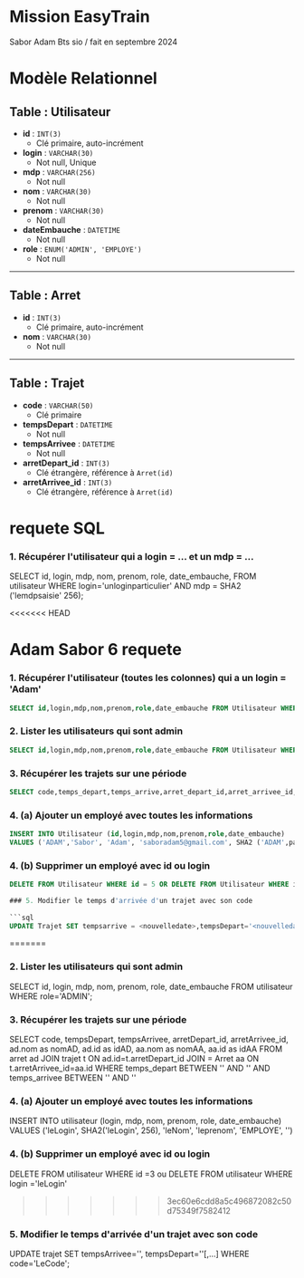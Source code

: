 # Mission EasyTrain
Sabor Adam Bts sio / fait en septembre 2024

# Modèle Relationnel

## Table : Utilisateur
- **id** : `INT(3)`  
  - Clé primaire, auto-incrément
- **login** : `VARCHAR(30)`  
  - Not null, Unique
- **mdp** : `VARCHAR(256)`  
  - Not null
- **nom** : `VARCHAR(30)`  
  - Not null
- **prenom** : `VARCHAR(30)`  
  - Not null
- **dateEmbauche** : `DATETIME`  
  - Not null
- **role** : `ENUM('ADMIN', 'EMPLOYE')`  
  - Not null

---

## Table : Arret
- **id** : `INT(3)`  
  - Clé primaire, auto-incrément
- **nom** : `VARCHAR(30)`  
  - Not null

---

## Table : Trajet
- **code** : `VARCHAR(50)`  
  - Clé primaire
- **tempsDepart** : `DATETIME`  
  - Not null
- **tempsArrivee** : `DATETIME`  
  - Not null
- **arretDepart_id** : `INT(3)`  
  - Clé étrangère, référence à `Arret(id)`
- **arretArrivee_id** : `INT(3)`  
  - Clé étrangère, référence à `Arret(id)`


#  requete SQL
### 1. Récupérer l'utilisateur qui a login = ... et un mdp = ...
 SELECT id, login, mdp, nom, prenom, role, date_embauche,
FROM utilisateur
WHERE login='unloginparticulier'
AND mdp = SHA2 ('lemdpsaisie' 256);

<<<<<<< HEAD
# Adam Sabor 6 requete
### 1. Récupérer l'utilisateur (toutes les colonnes) qui a un login = 'Adam'
```sql
SELECT id,login,mdp,nom,prenom,role,date_embauche FROM Utilisateur WHERE login = 'Adam';
```

### 2. Lister les utilisateurs qui sont admin
```sql
SELECT id,login,mdp,nom,prenom,role,date_embauche FROM Utilisateur WHERE role = 'ADMIN';
```

### 3. Récupérer les trajets sur une période
```sql
SELECT code,temps_depart,temps_arrive,arret_depart_id,arret_arrivee_id, FROM TRAJET WHERE temps_depart BETWEEN <date1> AND <date2> AND temps_arrivee BETWEEN <date1> AND <date2>;
```

### 4. (a) Ajouter un employé avec toutes les informations
```sql
INSERT INTO Utilisateur (id,login,mdp,nom,prenom,role,date_embauche) 
VALUES ('ADAM','Sabor', 'Adam', 'saboradam5@gmail.com', SHA2 ('ADAM',password123,256), '2003-05-05', 'ADMIN',<date>)
```

### 4. (b) Supprimer un employé avec id ou login
```sql
DELETE FROM Utilisateur WHERE id = 5 OR DELETE FROM Utilisateur WHERE iemail = 'login@example.com'

### 5. Modifier le temps d'arrivée d'un trajet avec son code
                                                                
```sql
UPDATE Trajet SET tempsarrive = <nouvelledate>,tempsDepart='<nouvelledate2>'&é"'(....) WHERE id = 3;
```
=======

### 2. Lister les utilisateurs qui sont admin
SELECT id, login, mdp, nom, prenom, role, date_embauche
FROM utilisateur
WHERE role='ADMIN';


### 3. Récupérer les trajets sur une période
SELECT code, tempsDepart, tempsArrivee, arretDepart_id, arretArrivee_id, ad.nom as nomAD, ad.id as idAD,
aa.nom as nomAA, aa.id as idAA
FROM arret ad JOIN trajet t ON ad.id=t.arretDepart_id
               JOIN = Arret aa ON t.arretArrivee_id=aa.id
WHERE temps_depart BETWEEN '<date1>' AND '<date2>'
   AND temps_arrivee BETWEEN '<date1>' AND '<date2>'

### 4. (a) Ajouter un employé avec toutes les informations
INSERT INTO utilisateur (login, mdp, nom, prenom, role, date_embauche)
VALUES ('leLogin', SHA2('leLogin', 256), 'leNom', 'leprenom', 'EMPLOYE', '<date>')


### 4. (b) Supprimer un employé avec id ou login
DELETE FROM utilisateur WHERE id =3 ou
DELETE FROM utilisateur WHERE login ='leLogin'

>>>>>>> 3ec60e6cdd8a5c496872082c50d75349f7582412

### 5. Modifier le temps d'arrivée d'un trajet avec son code
UPDATE trajet SET tempsArrivee='<nouvelledate>', tempsDepart='<nouvelledate2>'[,...]
   WHERE code='LeCode';


